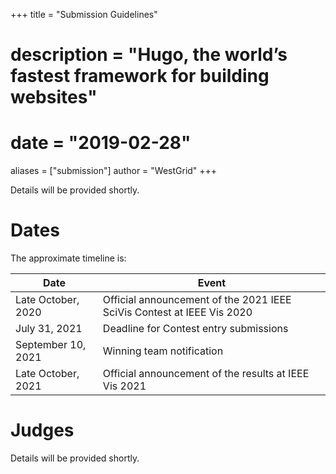 +++
title = "Submission Guidelines"
# description = "Hugo, the world’s fastest framework for building websites"
# date = "2019-02-28"
aliases = ["submission"]
author = "WestGrid"
+++

Details will be provided shortly.

<!-- Your submission should include: -->

<!-- \*\*\* -->

<!-- - A 2-page PDF describing your visualization and analysis techniques. Focus on the techniques you used and results you -->
<!--   obtained. Do not waste space on background information or data descriptions. Please follow the formatting guidelines -->
<!--   for the manuscript. (you can download LaTeX and Word templates from this site). -->
<!-- - Images which explain how your visualizations help answering the questions. The images should be appended to the 2-page -->
<!--   document (thus, your whole PDF document should have more than 2 pages). The PDF document should be no bigger than 50 -->
<!--   MB in size. -->
<!-- - An MPEG, AVI, or Quicktime video (duration at most 10 minutes) showing the system, methods, or processes in -->
<!--   action. This will be most helpful for demonstrating the effectiveness of your approach. -->

<!-- To submit: -->

<!-- \*\*\* -->

<!-- - Visit https://new.precisionconference.com -->
<!-- - Sign in or create an account -->
<!-- - Read and accept the privacy policy and terms and conditions -->
<!-- - Once the account is created, go to the submit tab and choose the following: -->
<!-- - Edit the submission with your data and record the changes -->

<!-- The review process will be single or double blind, we leave it to the discretion of the authors whether they want to -->
<!-- disclose their identity in their submissions. -->

# Dates

<!-- We will be following the process of the last years. There might be slight changes but the plan is this: -->

The approximate timeline is:

| Date | Event |
| -- | -- |
| Late October, 2020 | Official announcement of the 2021 IEEE SciVis Contest at IEEE Vis 2020 |
| July 31, 2021 | Deadline for Contest entry submissions|
| September 10, 2021 | Winning team notification |
| Late October, 2021 | Official announcement of the results at IEEE Vis 2021 |

<!-- - September 21, 2021 - Deadline for pre-recorded video presentations. -->

# Judges

Details will be provided shortly.

<!-- - Alex Razoumov, Visualization Specialist, WestGrid / Compute Canada -->
<!-- - Weiguang, HPC Analyst, SHARCNET / Compute Canada -->
<!-- - Yohai Meiron, HPC Analyst, SciNet / Compute Canada -->
<!-- - Hosein Shahnas, Research Scientist, Earth Sciences, University of Toronto -->
<!-- - how about Marcelo? -->
<!-- - how about Thomas Theußl and Silvio Rizzi, and anyone they could enlist -->






<!-- 2020 panel: -->
<!-- - Thomas Theußl, Visualization Scientist, King Abdullah University of Science and Technology. -->
<!-- - Madhu Srinivasan, Scientist - Visualization and Machine Learning, Hewlett Packard Enterprise. -->
<!-- - Guoning Chen. Associate Professor, University of Houston. -->
<!-- - Ibrahim Hoteit, Associate Professor, King Abdullah University of Science and Technology. -->
<!-- - Shehzad Afzal, Postdoctoral Fellow, King Abdullah University of Science and Technology. -->
<!-- - Aneesh C. Subramanian, Assistant Professor, University of California, San Diego. -->
<!-- - Bruce Cornuelle, Director of the Physical Oceanography Research Division, University of California, San Diego. -->
<!-- - Silvio Rizzi, Visualization and Analysis, Argonne National Laboratory. -->
<!-- - Theresa-Marie Rhyne, editor of the Visualization Viewpoints Department for IEEE Computer Graphics & Applications -->
<!--   Magazine, Associate Editor of IEEE Computing Now. -->

